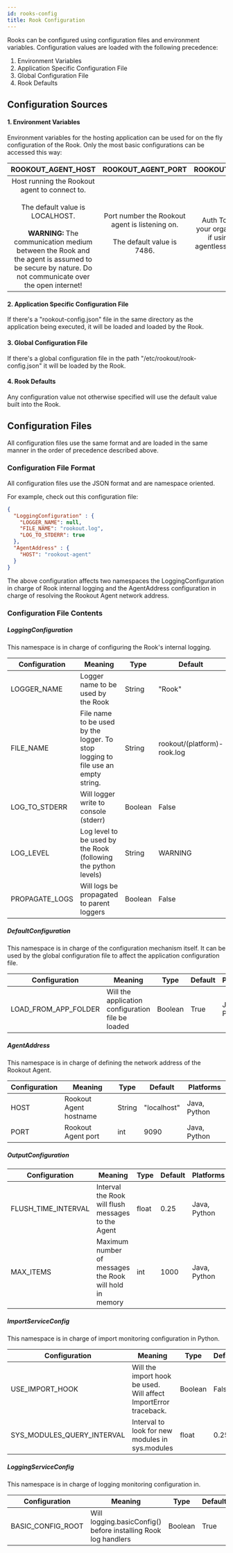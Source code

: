 ```yaml
---
id: rooks-config
title: Rook Configuration
---
```


Rooks can be configured using configuration files and environment variables.
Configuration values are loaded with the following precedence:
1. Environment Variables
1. Application Specific Configuration File
1. Global Configuration File
1. Rook Defaults

## Configuration Sources

#### 1. Environment Variables

Environment variables for the hosting application can be used for on the fly configuration of the Rook.
Only the most basic configurations can be accessed this way:

| ROOKOUT_AGENT_HOST | ROOKOUT_AGENT_PORT | ROOKOUT_TOKEN | ROOKOUT_ROOK_TAGS |
|:-------------------------------------------------------------------------------------------------------------------------------------------------------------------------------------------------------------------------------:|:----------------------------------------------------------------------------------:|:--------------------------------------------------------------:|---------------------------------------------------------------------------------------------------------------------------------------------------------------------------------------------------------------------|
| Host running the Rookout agent to connect to.<br/><br/>The default value is LOCALHOST.<br/><br/>**WARNING:** The communication medium between the Rook and the agent is assumed to be secure by nature. Do not communicate over the open internet! | Port number the Rookout agent is listening on.<br/><br/>The default value is 7486. | Auth Token of your organization if using an agentless solution | A list of semicolon `;` separated values (tags) that will be added to the Rook's identity.<br/>Those will be available both for the scripting engine and the frontend.<br/><br/>The default value is an empty list. |

#### 2. Application Specific Configuration File

If there's a "rookout-config.json" file in the same directory as the application being executed, it will be loaded and
loaded by the Rook.

#### 3. Global Configuration File

If there's a global configuration file in the path "/etc/rookout/rook-config.json" it will be loaded by the Rook.

#### 4. Rook Defaults

Any configuration value not otherwise specified will use the default value built into the Rook.

## Configuration Files

All configuration files use the same format and are loaded in the same manner in the order of precedence described above.

### Configuration File Format

All configuration files use the JSON format and are namespace oriented. 

For example, check out this configuration file:
```json
{
  "LoggingConfiguration" : {
    "LOGGER_NAME": null,
    "FILE_NAME": "rookout.log",
    "LOG_TO_STDERR": true
  },
  "AgentAddress" : {
    "HOST": "rookout-agent"
  }
}
```

The above configuration affects two namespaces the LoggingConfiguration in charge of Rook internal logging and the 
AgentAddress configuration in charge of resolving the Rookout Agent network address.

### Configuration File Contents

##### LoggingConfiguration
This namespace is in charge of configuring the Rook's internal logging.

| Configuration | Meaning | Type | Default | Platforms | 
|---------------|---------|------|---------|-----------|
|LOGGER_NAME| Logger name to be used by the Rook | String | "Rook" | Java, Python |
|FILE_NAME| File name to be used by the logger. To stop logging to file use an empty string. | String | rookout/(platform)-rook.log | Java, Python |
|LOG_TO_STDERR| Will logger write to console (stderr) | Boolean | False | Java, Python |
|LOG_LEVEL| Log level to be used by the Rook (following the python levels) | String | WARNING | Java, Python |
|PROPAGATE_LOGS| Will logs be propagated to parent loggers | Boolean | False | Java, Python

##### DefaultConfiguration
This namespace is in charge of the configuration mechanism itself. It can be used by the global configuration file to 
affect the application configuration file. 

| Configuration | Meaning | Type | Default | Platforms | 
|---------------|---------|------|---------|-----------|
|LOAD_FROM_APP_FOLDER| Will the application configuration file be loaded | Boolean | True | Java, Python

##### AgentAddress
This namespace is in charge of defining the network address of the Rookout Agent.

| Configuration | Meaning | Type | Default | Platforms | 
|---------------|---------|------|---------|-----------|
|HOST|Rookout Agent hostname|String|"localhost"|Java, Python
|PORT|Rookout Agent port|int|9090|Java, Python

##### OutputConfiguration

| Configuration | Meaning | Type | Default | Platforms | 
|---------------|---------|------|---------|-----------|
|FLUSH_TIME_INTERVAL|Interval the Rook will flush messages to the Agent|float|0.25|Java, Python
|MAX_ITEMS|Maximum number of messages the Rook will hold in memory|int|1000|Java, Python

##### ImportServiceConfig
This namespace is in charge of import monitoring configuration in Python.

| Configuration | Meaning | Type | Default | Platforms | 
|---------------|---------|------|---------|-----------|
|USE_IMPORT_HOOK|Will the import hook be used. Will affect ImportError traceback.|Boolean|False|Python
|SYS_MODULES_QUERY_INTERVAL|Interval to look for new modules in sys.modules|float|0.25|Python

##### LoggingServiceConfig

This namespace is in charge of logging monitoring configuration in.

| Configuration | Meaning | Type | Default | Platforms | 
|---------------|---------|------|---------|-----------|
|BASIC_CONFIG_ROOT|Will logging.basicConfig() before installing Rook log handlers|Boolean|True|Python
